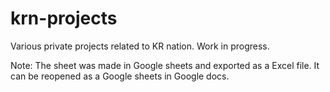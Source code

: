 # krn-projects
Various private projects related to KR nation. Work in progress.

Note: The sheet was made in Google sheets and exported as a Excel file. It can be reopened as a Google sheets in Google docs.
